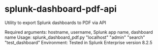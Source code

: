 # splunk-dashboard-pdf-api
Utility to export Splunk dashboards to PDF via API

Required arguments: hostname, username, Splunk app name, dashboard name
Usage: splunk_dashboard_pdf.py "localhost" "admin" "search" "test_dashboard"
Environment: Tested in Splunk Enterprise version 8.2.5
